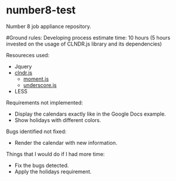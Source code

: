 # number8-test
Number 8 job appliance repository.

#Ground rules:
Developing process estimate time: 10 hours (5 hours invested on the usage of CLNDR.js library and its dependencies)

Resoureces used:
- Jquery
- [clndr.js](https://github.com/kylestetz/CLNDR)
    - [moment.js](https://momentjs.com/)
    - [underscore.js](https://underscorejs.org/)
- LESS

Requirements not implemented:
- Display the calendars exactly like in the Google Docs example. 
- Show holidays with different colors.

Bugs identified not fixed:
- Render the calendar with new information.

Things that I would do if I had more time:
- Fix the bugs detected.
- Apply the holidays requirement.
